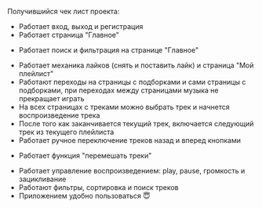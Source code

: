 Получившийся чек лист проекта:

+ Работает вход, выход и регистрация
+ Работает страница "Главное"
- Работает поиск и фильтрация на странице "Главное"
+ Работает механика лайков (снять и поставить лайк) и страница "Мой плейлист"
+ Работают переходы на страницы с подборками и сами страницы с подборками, при переходах между страницами музыка не прекращает играть
+ На всех страницах с треками можно выбрать трек и начнется воспроизведение трека
+ После того как заканчивается текущий трек, включается следующий трек из текущего плейлиста
+ Работает ручное переключение треков назад и вперед кнопками
- Работает функция "перемешать треки"
+ Работает управление воспроизведением: play, pause, громкость и зацикливание
+ Работают фильтры, сортировка и поиск треков
+ Приложением удобно пользоваться 😇
